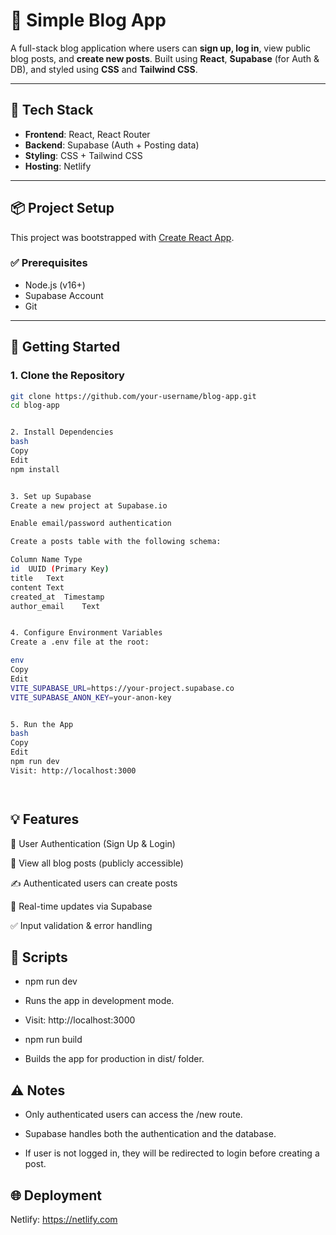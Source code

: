 # 📝 Simple Blog App

A full-stack blog application where users can **sign up, log in**, view public blog posts, and **create new posts**. Built using **React**, **Supabase** (for Auth & DB), and styled using **CSS** and **Tailwind CSS**.

---

## 🔧 Tech Stack

- **Frontend**: React, React Router
- **Backend**: Supabase (Auth + Posting data)
- **Styling**: CSS + Tailwind CSS
- **Hosting**: Netlify

---

## 📦 Project Setup

This project was bootstrapped with [Create React App](https://github.com/facebook/create-react-app).

### ✅ Prerequisites

- Node.js (v16+)
- Supabase Account
- Git

---

## 🚀 Getting Started

### 1. Clone the Repository

```bash
git clone https://github.com/your-username/blog-app.git
cd blog-app


2. Install Dependencies
bash
Copy
Edit
npm install


3. Set up Supabase
Create a new project at Supabase.io

Enable email/password authentication

Create a posts table with the following schema:

Column Name	Type
id	UUID (Primary Key)
title	Text
content	Text
created_at	Timestamp
author_email	Text


4. Configure Environment Variables
Create a .env file at the root:

env
Copy
Edit
VITE_SUPABASE_URL=https://your-project.supabase.co
VITE_SUPABASE_ANON_KEY=your-anon-key


5. Run the App
bash
Copy
Edit
npm run dev
Visit: http://localhost:3000




```

## 💡 Features

🔐 User Authentication (Sign Up & Login)

📰 View all blog posts (publicly accessible)

✍️ Authenticated users can create posts

🔄 Real-time updates via Supabase

✅ Input validation & error handling


## 📜 Scripts
- npm run dev
- Runs the app in development mode. 
- Visit: http://localhost:3000

- npm run build
- Builds the app for production in dist/ folder.

## ⚠️ Notes

- Only authenticated users can access the /new route.

- Supabase handles both the authentication and the database.

- If user is not logged in, they will be redirected to login before creating a post.


## 🌐 Deployment

Netlify: https://netlify.com